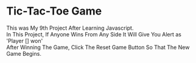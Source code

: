 <h1>Tic-Tac-Toe Game</h1>
This was My 9th Project After Learning Javascript.
<br>
In This Project, If Anyone Wins From Any Side It Will Give You Alert as 'Player [] won'
<br>
After Winning The Game, Click The Reset Game Button So That The New Game Begins.
